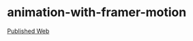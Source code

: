 # animation-with-framer-motion

<a href="https://jukangpark.github.io/animation-with-framer-motion">Published Web</a>
